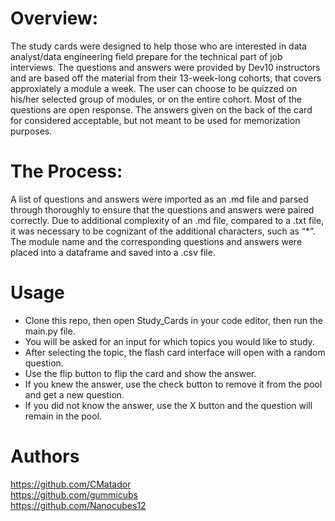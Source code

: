 # Overview:

The study cards were designed to help those who are interested in data analyst/data engineering field prepare for the technical part of job interviews. The questions and answers were provided by Dev10 instructors and are based off the material from their 13-week-long cohorts, that covers approxiately a module a week. The user can choose to be quizzed on his/her selected group of modules, or on the entire cohort. Most of the questions are open response. The answers given on the back of the card for considered acceptable, but not meant to be used for memorization purposes.

# The Process:

A list of questions and answers were imported as an .md file and parsed through thoroughly to ensure that the questions and answers were paired correctly. Due to additional complexity of an .md file, compared to a .txt file, it was necessary to be cognizant of the additional characters, such as “*”. The module name and the corresponding questions and answers were placed into a dataframe and saved into a .csv file.

# Usage

- Clone this repo, then open Study_Cards in your code editor, then run the main.py file.
- You will be asked for an input for which topics you would like to study.
- After selecting the topic, the flash card interface will open with a random question.
- Use the flip button to flip the card and show the answer.
- If you knew the answer, use the check button to remove it from the pool and get a new question.
- If you did not know the answer, use the X button and the question will remain in the pool.

# Authors

https://github.com/CMatador  
https://github.com/gummicubs  
https://github.com/Nanocubes12  

